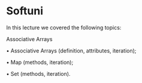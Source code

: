 # Softuni

In this lecture we covered the following topics:

 Associative Arrays
 
• Associative Arrays (definition, attributes, iteration);

• Map (methods, iteration);

• Set (methods, iteration).
